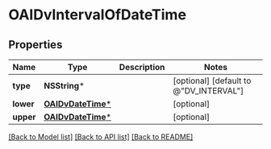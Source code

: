 # OAIDvIntervalOfDateTime

## Properties
Name | Type | Description | Notes
------------ | ------------- | ------------- | -------------
**type** | **NSString*** |  | [optional] [default to @"DV_INTERVAL"]
**lower** | [**OAIDvDateTime***](OAIDvDateTime.md) |  | [optional] 
**upper** | [**OAIDvDateTime***](OAIDvDateTime.md) |  | [optional] 

[[Back to Model list]](../README.md#documentation-for-models) [[Back to API list]](../README.md#documentation-for-api-endpoints) [[Back to README]](../README.md)


